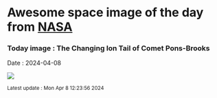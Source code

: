 
# Awesome space image of the day from [NASA](https://api.nasa.gov/)

### Today image : The Changing Ion Tail of Comet Pons-Brooks
Date : 2024-04-08

![](https://apod.nasa.gov/apod/image/2404/Comet12pTails_ShengyuLi_960.jpg)

<small>Latest update : Mon Apr  8 12:23:56 2024</small>
        